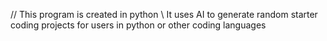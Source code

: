 // This program is created in python \\
It uses AI to generate random starter coding projects for users in python or other coding languages
